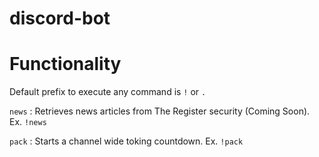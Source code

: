 # discord-bot
# Functionality
Default prefix to execute any command is `!` or  `.`

`news` : Retrieves news articles from The Register security (Coming Soon). Ex. `!news`

`pack` : Starts a channel wide toking countdown. Ex. `!pack`

